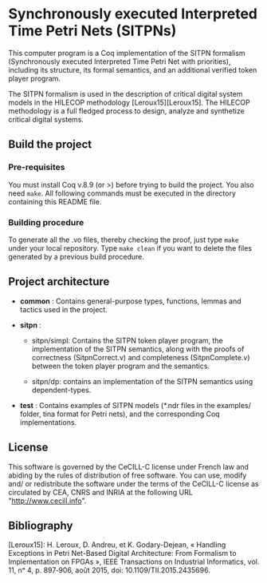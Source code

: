 # Synchronously executed Interpreted Time Petri Nets (SITPNs)

This computer program is a Coq implementation of the SITPN formalism
(Synchronously executed Interpreted Time Petri Net with priorities),
including its structure, its formal semantics, and an additional verified 
token player program.

The SITPN formalism is used in the description of critical digital
system models in the HILECOP methodology [Leroux15][Leroux15]. The
HILECOP methodology is a full fledged process to design, analyze and
synthetize critical digital systems.

## Build the project

### Pre-requisites

You must install Coq v.8.9 (or >) before trying to build the project.
You also need `make`. 
All following commands must be executed in the directory containing 
this README file.

### Building procedure

To generate all the .vo files, thereby checking the proof, just type `make`
under your local repository. Type `make clean` if you want to delete the files
generated by a previous build procedure. 

## Project architecture

- **common** : Contains general-purpose types, functions, lemmas and
  	      tactics used in the project.

- **sitpn** : 
   - sitpn/simpl: Contains the SITPN token player program, the implementation of
     the SITPN semantics, along with the proofs of correctness (SitpnCorrect.v)
     and completeness (SitpnComplete.v) between the token player program
     and the semantics.
     
   - sitpn/dp: contains an implementation of the SITPN semantics using 
     dependent-types.
	      
- **test** : Contains examples of SITPN models (\*.ndr files in the
              examples/ folder, tina format for Petri nets), and the
              corresponding Coq implementations.

## License

This software is governed by the CeCILL-C license under French law and
abiding by the rules of distribution of free software.  You can use,
modify and/ or redistribute the software under the terms of the
CeCILL-C license as circulated by CEA, CNRS and INRIA at the following
URL "http://www.cecill.info".

## Bibliography

[Leroux15]: H. Leroux, D. Andreu, et K. Godary-Dejean, « Handling Exceptions in Petri Net-Based Digital Architecture: From Formalism to Implementation on FPGAs », IEEE Transactions on Industrial Informatics, vol. 11, nᵒ 4, p. 897‑906, août 2015, doi: 10.1109/TII.2015.2435696.
